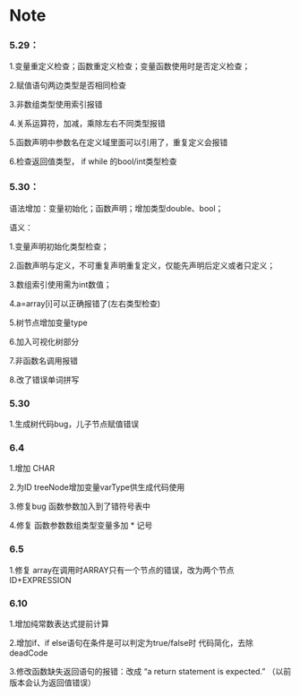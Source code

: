 # Note

### 5.29：

1.变量重定义检查；函数重定义检查；变量函数使用时是否定义检查；

2.赋值语句两边类型是否相同检查

3.非数组类型使用索引报错

4.关系运算符，加减，乘除左右不同类型报错

5.函数声明中参数名在定义域里面可以引用了，重复定义会报错

6.检查返回值类型， if while 的bool/int类型检查  

### 5.30：

语法增加：变量初始化；函数声明；增加类型double、bool；

语义：

1.变量声明初始化类型检查；

2.函数声明与定义，不可重复声明重复定义，仅能先声明后定义或者只定义；

3.数组索引使用需为int数值；

4.a=array[i]可以正确报错了(左右类型检查)

5.树节点增加变量type

6.加入可视化树部分

7.非函数名调用报错

8.改了错误单词拼写

### 5.30

1.生成树代码bug，儿子节点赋值错误

### 6.4

1.增加 CHAR

2.为ID treeNode增加变量varType供生成代码使用

3.修复bug 函数参数加入到了错符号表中

4.修复 函数参数数组类型变量多加 * 记号

### 6.5

1.修复 array在调用时ARRAY只有一个节点的错误，改为两个节点ID+EXPRESSION 

### 6.10

1.增加纯常数表达式提前计算

2.增加if、if else语句在条件是可以判定为true/false时 代码简化，去除deadCode

3.修改函数缺失返回语句的报错：改成 “a return statement is expected.” （以前版本会认为返回值错误）